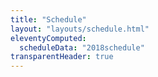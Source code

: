 ```yaml
---
title: "Schedule"
layout: "layouts/schedule.html"
eleventyComputed:
  scheduleData: "2018schedule"
transparentHeader: true
---
```

